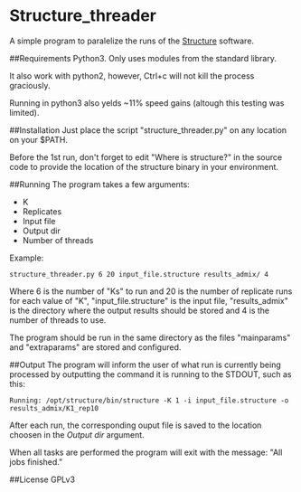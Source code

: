 # Structure_threader
A simple program to paralelize the runs of the [Structure](http://pritchardlab.stanford.edu/structure.html) software.

##Requirements
Python3. Only uses modules from the standard library.

It also work with python2, however, Ctrl+c will not kill the process graciously.

Running in python3 also yelds ~11% speed gains (altough this testing was limited).


##Installation
Just place the script "structure_threader.py" on any location on your $PATH.

Before the 1st run, don't forget to edit "Where is structure?" in the source
code to provide the location of the structure binary in your environment.

##Running
The program takes a few arguments:

* K
* Replicates
* Input file
* Output dir
* Number of threads

Example: 

```
structure_threader.py 6 20 input_file.structure results_admix/ 4
```

Where 6 is the number of "Ks" to run and 20 is the number of replicate runs for
each value of "K", "input_file.structure" is the input file, 
"results_admix" is the directory where the output results should be stored
and 4 is the number of threads to use.

The program should be run in the same directory as the files "mainparams" and
"extraparams" are stored and configured.

##Output
The program will inform the user of what run is currently being processed by
outputting the command it is running to the STDOUT, such as this:

```
Running: /opt/structure/bin/structure -K 1 -i input_file.structure -o results_admix/K1_rep10
```

After each run, the corresponding ouput file is saved to the location choosen in
the *Output dir* argument.

When all tasks are performed the program will exit with the message:
"All jobs finished."


##License
GPLv3
